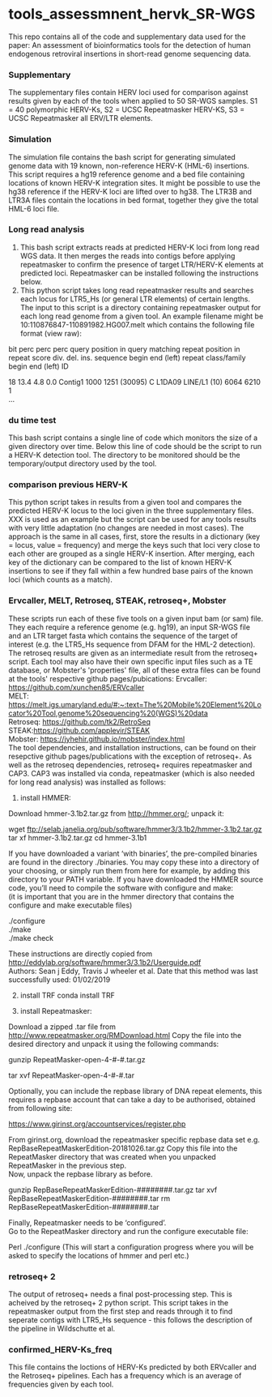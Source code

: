 # tools_assessmnent_hervk_SR-WGS

This repo contains all of the code and supplementary data used for the paper: An assessment of bioinformatics tools for the detection of human endogenous retroviral insertions in short-read genome sequencing data. 

### Supplementary
The supplementary files contain HERV loci used for comparison against results given by each of the tools when applied to 50 SR-WGS samples. S1 = 40 polymorphic HERV-Ks, S2 = UCSC Repeatmasker HERV-KS, S3 = UCSC Repeatmasker all ERV/LTR elements.

### Simulation
The simulation file contains the bash script for generating simulated genome data with 19 known, non-reference HERV-K (HML-6) insertions. This script requires a hg19 reference genome and a bed file containing locations of known HERV-K integration sites. 
It might be possible to use the hg38 reference if the HERV-K loci are lifted over to hg38. 
The LTR3B and LTR3A files contain the locations in bed format, together they give the total HML-6 loci file.

### Long read analysis
1) This bash script extracts reads at predicted HERV-K loci from long read WGS data. It then merges the reads into contigs before applying repeatmasker to confirm the presence of target LTR/HERV-K elements at predicted loci. Repeatmasker can be installed following the instructions below.   
2) This python script takes long read repeatmasker results and searches each locus for LTR5_Hs (or general LTR elements) of certain lengths. The input to this script is a directory containing repeatmasker output for each long read genome from a given tool. An example filename might be 10:110876847-110891982.HG007.melt which contains the following file format (view raw):

 bit   perc perc perc  query     position in query     matching  repeat            position in repeat
score   div. del. ins.  sequence  begin end    (left)   repeat    class/family    begin  end    (left)  ID

   18   13.4  4.8  0.0  Contig1    1000  1251 (30095) C L1DA09    LINE/L1            (10)   6064   6210   1  
... 

### du time test
This bash script contains a single line of code which monitors the size of a given directory over time. Below this line of code should be the script to run a HERV-K detection tool. The directory to be monitored should be the temporary/output directory used by the tool. 

### comparison previous HERV-K
This python script takes in results from a given tool and compares the predicted HERV-K locus to the loci given in the three supplementary files. XXX is used as an example but the script can be used for any tools results with very little adaptation (no changes are needed in most cases). The approach is the same in all cases, first, store the results in a dictionary (key = locus, value = frequency) and merge the keys such that loci very close to each other are grouped as a single HERV-K insertion. After merging, each key of the dictionary can be compared to the list of known HERV-K insertions to see if they fall within a few hundred base pairs of the known loci (which counts as a match). 

### Ervcaller, MELT, Retroseq, STEAK, retroseq+, Mobster
These scripts run each of these five tools on a given input bam (or sam) file. They each require a reference genome (e.g. hg19), an input SR-WGS file and an LTR target fasta which contains the sequence of the target of interest (e.g. the LTR5_Hs sequence from DFAM for the HML-2 detection). The retroseq results are given as an intermediate result from the retroseq+ script. Each tool may also have their own specific input files such as a TE database, or Mobster's 'properties' file, all of these extra files can be found 
at the tools' respective github pages/pubications:
Ervcaller: https://github.com/xunchen85/ERVcaller  
MELT: https://melt.igs.umaryland.edu/#:~:text=The%20Mobile%20Element%20Locator%20Tool,genome%20sequencing%20(WGS)%20data  
Retroseq: https://github.com/tk2/RetroSeq  
STEAK:https://github.com/applevir/STEAK  
Mobster: https://jyhehir.github.io/mobster/index.html  
The tool dependencies, and installation instructions, can be found on their resepctive github pages/publications with the exception of retroseq+. As well as the retroseq dependencies, retroseq+ requires repeatmasker and CAP3. CAP3 was installed via conda, repeatmasker (which is also needed for long read analysis) was installed as follows:

1) install HMMER: 

Download hmmer-3.1b2.tar.gz from http://hmmer.org/; unpack it: 

wget ftp://selab.janelia.org/pub/software/hmmer3/3.1b2/hmmer-3.1b2.tar.gz  
tar xf hmmer-3.1b2.tar.gz 
cd hmmer-3.1b1  

If you have downloaded a variant ‘with binaries’, the pre-compiled binaries are found in the directory ./binaries. 
You may copy these into a directory of your choosing, or simply run them from here 
for example, by adding this directory to your PATH variable. 
If you have downloaded the HMMER source code, you’ll need to compile the software with configure and make:  
(it is important that you are in the hmmer directory that contains the configure and make executable files) 

./configure  
./make  
./make check  

These instructions are directly copied from http://eddylab.org/software/hmmer3/3.1b2/Userguide.pdf  
Authors: Sean j Eddy, Travis J wheeler et al. 
Date that this method was last successfully used: 01/02/2019 

2) install TRF 
conda install TRF 

3) install Repeatmasker: 

Download a zipped .tar file from http://www.repeatmasker.org/RMDownload.html 
Copy the file into the desired directory and unpack it using the following commands: 

gunzip RepeatMasker-open-4-#-#.tar.gz 

tar xvf RepeatMasker-open-4-#-#.tar 

Optionally, you can include the repbase library of DNA repeat elements, this requires a repbase account that can take a day to be 
authorised, obtained from following site: 

https://www.girinst.org/accountservices/register.php 

From girinst.org, download the repeatmasker specific repbase data set e.g.  RepBaseRepeatMaskerEdition-20181026.tar.gz 
Copy this file into the RepeatMasker directory that was created when you unpacked RepeatMasker in the previous step.  
Now, unpack the repbase library as before.  

gunzip RepBaseRepeatMaskerEdition-########.tar.gz 
tar xvf RepBaseRepeatMaskerEdition-########.tar 
rm RepBaseRepeatMaskerEdition-########.tar 

Finally, Repeatmasker needs to be ‘configured’.  
Go to the RepeatMasker directory and run the configure executable file: 

Perl ./configure 
(This will start a configuration progress where you will be asked to specify the locations of hmmer and perl etc.)

### retroseq+ 2
The output of retroseq+ needs a final post-processing step. This is acheived by the retroseq+ 2 python script. This script takes in the repeatmasker output from the first step and reads through it to find seperate contigs with LTR5_Hs sequence - this follows the description of the pipeline in Wildschutte et al. 

### confirmed_HERV-Ks_freq
This file contains the loctions of HERV-Ks predicted by both ERVcaller and the Retroseq+ pipelines. Each has a frequency which is an average of frequencies given by each tool. 
